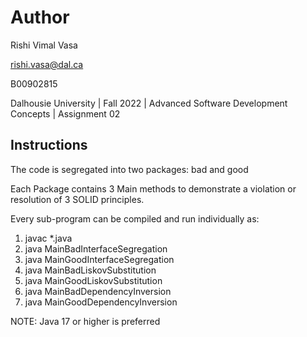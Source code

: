 # Author

Rishi Vimal Vasa

rishi.vasa@dal.ca

B00902815

Dalhousie University | Fall 2022 | Advanced Software Development Concepts | Assignment 02

## Instructions

The code is segregated into two packages: bad and good

Each Package contains 3 Main methods to demonstrate a violation or resolution of 3 SOLID principles.

Every sub-program can be compiled and run individually as:

1) javac *.java
2) java MainBadInterfaceSegregation
3) java MainGoodInterfaceSegregation
4) java MainBadLiskovSubstitution
5) java MainGoodLiskovSubstitution
6) java MainBadDependencyInversion
7) java MainGoodDependencyInversion

NOTE: Java 17 or higher is preferred